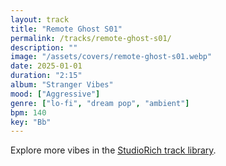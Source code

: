 ```yaml
---
layout: track
title: "Remote Ghost S01"
permalink: /tracks/remote-ghost-s01/
description: ""
image: "/assets/covers/remote-ghost-s01.webp"
date: 2025-01-01
duration: "2:15"
album: "Stranger Vibes"
mood: ["Aggressive"]
genre: ["lo-fi", "dream pop", "ambient"]
bpm: 140
key: "Bb"
---
```


Explore more vibes in the [StudioRich track library](/tracks/).
